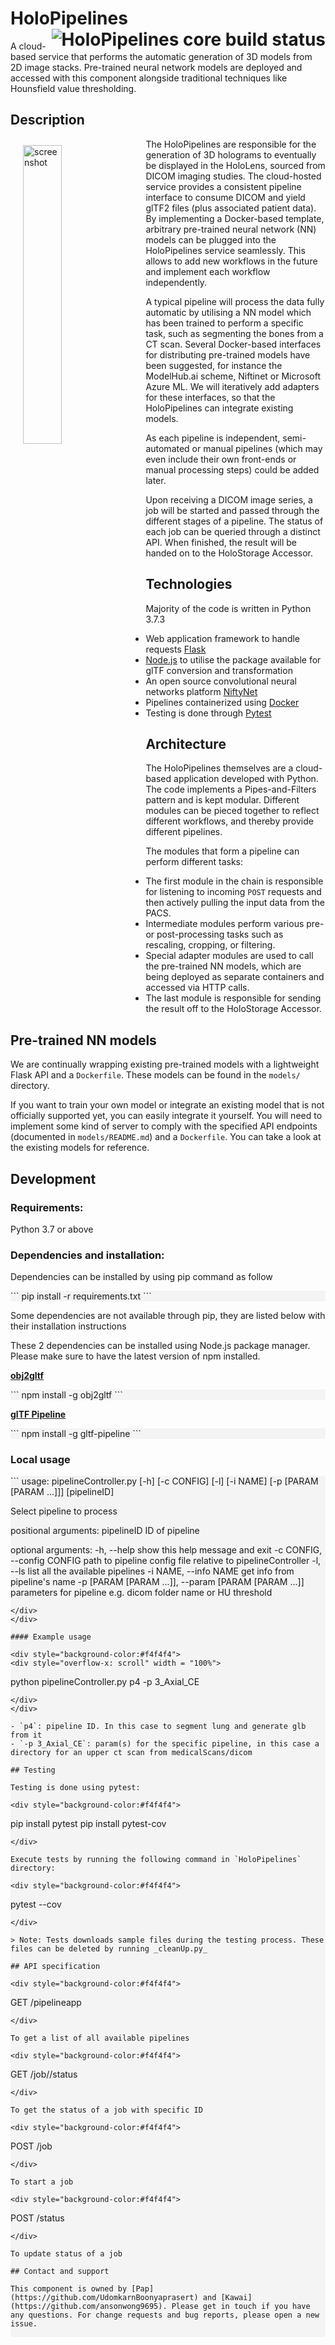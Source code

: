 # HoloPipelines <a href="https://dev.azure.com/MSGOSHHOLO/HoloRepository/_build/latest?definitionId=1&branchName=dev"><img src="https://dev.azure.com/MSGOSHHOLO/HoloRepository/_apis/build/status/HoloRepository-Core?branchName=dev&jobName=HoloPipelines%20-%20Core" alt="HoloPipelines core build status" align="right" /></a>

A cloud-based service that performs the automatic generation of 3D models from 2D image stacks. Pre-trained neural network models are deployed and accessed with this component alongside traditional techniques like Hounsfield value thresholding.

## Description

<img src="../images/pipeline.png" alt="screenshot" width="35%" align="left" hspace="20" vspace="10"/>
The HoloPipelines are responsible for the generation of 3D holograms to eventually be displayed in the HoloLens, sourced from DICOM imaging studies. The cloud-hosted service provides a consistent pipeline interface to consume DICOM and yield glTF2 files (plus associated patient data). By implementing a Docker-based template, arbitrary pre-trained neural network (NN) models can be plugged into the HoloPipelines service seamlessly. This allows to add new workflows in the future and implement each workflow independently.

A typical pipeline will process the data fully automatic by utilising a NN model which has been trained to perform a specific task, such as segmenting the bones from a CT scan. Several Docker-based interfaces for distributing pre-trained models have been suggested, for instance the ModelHub.ai scheme, Niftinet or Microsoft Azure ML. We will iteratively add adapters for these interfaces, so that the HoloPipelines can integrate existing models.

As each pipeline is independent, semi-automated or manual pipelines (which may even include their own front-ends or manual processing steps) could be added later.

Upon receiving a DICOM image series, a job will be started and passed through the different stages of a pipeline. The status of each job can be queried through a distinct API. When finished, the result will be handed on to the HoloStorage Accessor.

## Technologies

Majority of the code is written in Python 3.7.3

- Web application framework to handle requests [Flask](https://github.com/pallets/flask)
- [Node.js](https://nodejs.org/en/) to utilise the package available for glTF conversion and transformation
- An open source convolutional neural networks platform [NiftyNet](https://niftynet.io)
- Pipelines containerized using [Docker](https://www.docker.com)
- Testing is done through [Pytest](https://github.com/pytest-dev/pytest)

## Architecture

The HoloPipelines themselves are a cloud-based application developed with Python. The code implements a Pipes-and-Filters pattern and is kept modular. Different modules can be pieced together to reflect different workflows, and thereby provide different pipelines.

The modules that form a pipeline can perform different tasks:

- The first module in the chain is responsible for listening to incoming `POST` requests and then actively pulling the input data from the PACS.
- Intermediate modules perform various pre- or post-processing tasks such as rescaling, cropping, or filtering.
- Special adapter modules are used to call the pre-trained NN models, which are being deployed as separate containers and accessed via HTTP calls.
- The last module is responsible for sending the result off to the HoloStorage Accessor.

## Pre-trained NN models

We are continually wrapping existing pre-trained models with a lightweight Flask API and a `Dockerfile`. These models can be found in the `models/` directory.

If you want to train your own model or integrate an existing model that is not officially supported yet, you can easily integrate it yourself. You will need to implement some kind of server to comply with the specified API endpoints (documented in `models/README.md`) and a `Dockerfile`. You can take a look at the existing models for reference.

## Development

### Requirements:

Python 3.7 or above

### Dependencies and installation:

Dependencies can be installed by using pip command as follow

<div style="background-color:#f4f4f4">
```
 pip install -r requirements.txt
```
</div>

Some dependencies are not available through pip, they are listed below with their installation instructions

These 2 dependencies can be installed using Node.js package manager. Please make sure to have the latest version of npm installed.

[**obj2gltf**](https://github.com/AnalyticalGraphicsInc/OBJ2GLTF)

<div style="background-color:#f4f4f4">
```
 npm install -g obj2gltf
```
</div>

[**glTF Pipeline**](https://github.com/AnalyticalGraphicsInc/gltf-pipeline)

<div style="background-color:#f4f4f4">
```
 npm install -g gltf-pipeline
```
</div>

### Local usage

<div style="background-color:#f4f4f4">
<div style="overflow-x: scroll" width = "100%">
```
 usage: pipelineController.py [-h] [-c CONFIG] [-l] [-i NAME]
                              [-p [PARAM [PARAM ...]]]
                              [pipelineID]

 Select pipeline to process

 positional arguments:
   pipelineID            ID of pipeline 

 optional arguments:
   -h, --help            show this help message and exit
   -c CONFIG, --config CONFIG
                         path to pipeline config file relative to
                         pipelineController
   -l, --ls              list all the available pipelines
   -i NAME, --info NAME  get info from pipeline's name
   -p [PARAM [PARAM ...]], --param [PARAM [PARAM ...]]
                         parameters for pipeline e.g. dicom folder name or HU
                         threshold
```
</div>
</div>

#### Example usage

<div style="background-color:#f4f4f4">
<div style="overflow-x: scroll" width = "100%">
```
 python pipelineController.py p4 -p 3_Axial_CE
```
</div>
</div>

- `p4`: pipeline ID. In this case to segment lung and generate glb from it
- `-p 3_Axial_CE`: param(s) for the specific pipeline, in this case a directory for an upper ct scan from medicalScans/dicom

## Testing

Testing is done using pytest:

<div style="background-color:#f4f4f4">
```
 pip install pytest
 pip install pytest-cov
```
</div>

Execute tests by running the following command in `HoloPipelines` directory:

<div style="background-color:#f4f4f4">
```
 pytest --cov
```
</div>

> Note: Tests downloads sample files during the testing process. These files can be deleted by running _cleanUp.py_

## API specification

<div style="background-color:#f4f4f4">
```
 GET /pipelineapp
```
</div>

To get a list of all available pipelines

<div style="background-color:#f4f4f4">
```
 GET /job/<jobid>/status
```
</div>

To get the status of a job with specific ID

<div style="background-color:#f4f4f4">
```
 POST /job
```
</div>

To start a job

<div style="background-color:#f4f4f4">
```
 POST /status
```
</div>

To update status of a job

## Contact and support

This component is owned by [Pap](https://github.com/UdomkarnBoonyaprasert) and [Kawai](https://github.com/ansonwong9695). Please get in touch if you have any questions. For change requests and bug reports, please open a new issue.